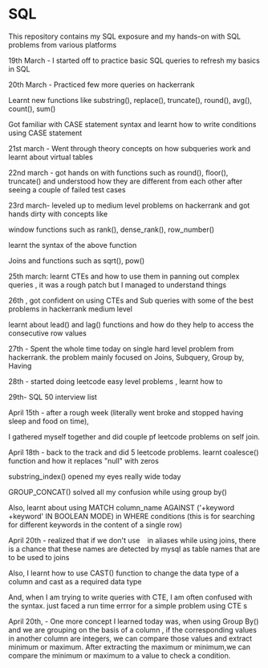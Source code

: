 # SQL
This repository contains my SQL exposure and my hands-on with SQL problems from various platforms

19th March - I started off to practice basic SQL queries to refresh my basics in SQL 

20th March - Practiced few more queries on hackerrank

Learnt new functions like substring(), replace(), truncate(), round(), avg(), count(), sum()

Got familiar with  CASE statement syntax and learnt how to write conditions using CASE statement 

21st march - Went through theory concepts on how subqueries work and learnt about virtual tables 

22nd march - got hands on with functions such as round(), floor(), truncate() and understood how they are different
from each other after seeing a couple of failed test cases 

23rd march- leveled up to medium level problems on hackerrank and got hands dirty with concepts like 

window functions such as rank(), dense_rank(), row_number()

learnt the syntax of the above function

Joins and functions such as sqrt(), pow()

25th march:
learnt CTEs and how to use them in panning out complex queries , it was a rough patch but I managed to understand things

26th , got confident on using CTEs and Sub queries with some of the best problems in hackerrank medium level

learnt about lead() and lag() functions and how do they help to access the consecutive row values 


27th - Spent the whole time today on single hard level problem from hackerrank. the problem mainly
focused on Joins, Subquery, Group by, Having

28th - started doing leetcode easy level problems , learnt how to 

29th- SQL 50  interview list

April 15th - after a rough week (literally went broke and stopped having sleep and food on time), 

I gathered myself together and did couple pf leetcode problems on self join.

April 18th - back to the track and did 5 leetcode problems. learnt coalesce() function and how it replaces "null" with zeros 

substring_index() opened my eyes really wide today

GROUP_CONCAT() solved all my confusion while using group by()

Also, learnt about using 
MATCH  column_name  AGAINST ('+keyword  +keyword' IN BOOLEAN MODE)  in   WHERE conditions
(this is for searching for different keywords in the content of a single row)

April 20th - realized that if we don't use ` ` in aliases while using joins, there is a chance that these names 
are detected by mysql  as table names that are to be used to joins

Also, I learnt how to use CAST() function to change the data type of a column and cast as a required data type

And, when I am trying to write queries with CTE, I am often confused with the syntax. just faced a run time errror for a simple problem using CTE s



April 20th, - One more concept I learned today was, when using Group By() and we are grouping on the basis of a column ,
if the corresponding values in another column are integers, we can compare those values and extract minimum or maximum. 
After extracting the maximum or minimum,we can compare the minimum or maximum to a value to check a condition. 
